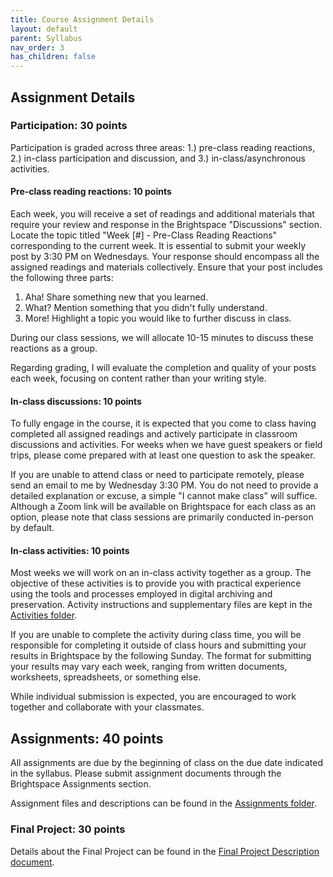 ```yaml
---
title: Course Assignment Details
layout: default
parent: Syllabus
nav_order: 3
has_children: false
---
```

## Assignment Details

### Participation: 30 points

Participation is graded across three areas: 1.) pre-class reading reactions, 2.) in-class participation and discussion, and 3.) in-class/asynchronous activities.

#### Pre-class reading reactions: 10 points
Each week, you will receive a set of readings and additional materials that require your review and response in the Brightspace "Discussions" section. Locate the topic titled "Week [#] - Pre-Class Reading Reactions" corresponding to the current week. It is essential to submit your weekly post by 3:30 PM on Wednesdays. Your response should encompass all the assigned readings and materials collectively. Ensure that your post includes the following three parts:

1. Aha! Share something new that you learned.
3. What? Mention something that you didn't fully understand.
4. More! Highlight a topic you would like to further discuss in class.

During our class sessions, we will allocate 10-15 minutes to discuss these reactions as a group.

Regarding grading, I will evaluate the completion and quality of your posts each week, focusing on content rather than your writing style.

#### In-class discussions: 10 points
To fully engage in the course, it is expected that you come to class having completed all assigned readings and actively participate in classroom discussions and activities. For weeks when we have guest speakers or field trips, please come prepared with at least one question to ask the speaker.

If you are unable to attend class or need to participate remotely, please send an email to me by Wednesday 3:30 PM. You do not need to provide a detailed explanation or excuse, a simple "I cannot make class" will suffice. Although a Zoom link will be available on Brightspace for each class as an option, please note that class sessions are primarily conducted in-person by default.

#### In-class activities: 10 points
Most weeks we will work on an in-class activity together as a group. The objective of these activities is to provide you with practical experience using the tools and processes employed in digital archiving and preservation. Activity instructions and supplementary files are kept in the [Activities folder](https://github.com/kiddmary/HIST-GA-1011/tree/main/Activities).

<p>If you are unable to complete the activity during class time, you will be responsible for completing it outside of class hours and submitting your results in Brightspace by the following Sunday. The format for submitting your results may vary each week, ranging from written documents, worksheets, spreadsheets, or something else.</p>

<p>While individual submission is expected, you are encouraged to work together and collaborate with your classmates.</p>

<a name="assignments"></a>
## Assignments: 40 points
<p>All assignments are due by the beginning of class on the due date indicated in the syllabus. Please submit assignment documents through the Brightspace Assignments section.</p>

Assignment files and descriptions can be found in the [Assignments folder](https://github.com/kiddmary/HIST-GA-1011/tree/main/Assignments).

### Final Project: 30 points
Details about the Final Project can be found in the [Final Project Description document](/Assignments/final_project.md).
